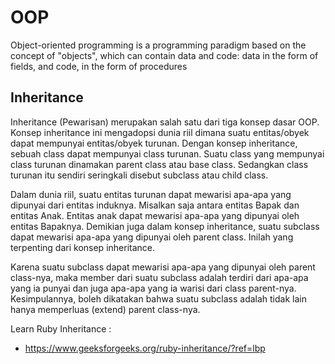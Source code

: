 # **OOP** 
Object-oriented programming is a programming paradigm based on the concept of "objects", which can contain data and code: data in the form of fields, and code, in the form of procedures

## **Inheritance**
Inheritance (Pewarisan) merupakan salah satu dari tiga konsep dasar OOP. Konsep inheritance ini mengadopsi dunia riil dimana suatu entitas/obyek dapat mempunyai entitas/obyek turunan. Dengan konsep inheritance, sebuah class dapat mempunyai class turunan. Suatu class yang mempunyai class turunan dinamakan parent class atau base class. Sedangkan class turunan itu sendiri seringkali disebut subclass atau child class. 

Dalam dunia riil, suatu entitas turunan dapat mewarisi apa-apa yang dipunyai dari entitas induknya. Misalkan saja antara entitas Bapak dan entitas Anak. Entitas anak dapat mewarisi apa-apa yang dipunyai oleh entitas Bapaknya. Demikian juga dalam konsep inheritance, suatu subclass dapat mewarisi apa-apa yang dipunyai oleh parent class. Inilah yang terpenting dari konsep inheritance. 

Karena suatu subclass dapat mewarisi apa-apa yang dipunyai oleh parent class-nya, maka member dari suatu subclass adalah terdiri dari apa-apa yang ia punyai dan juga apa-apa yang ia warisi dari class parent-nya. Kesimpulannya, boleh dikatakan bahwa suatu subclass adalah tidak lain hanya memperluas (extend) parent class-nya.

Learn Ruby Inheritance :

- https://www.geeksforgeeks.org/ruby-inheritance/?ref=lbp
  